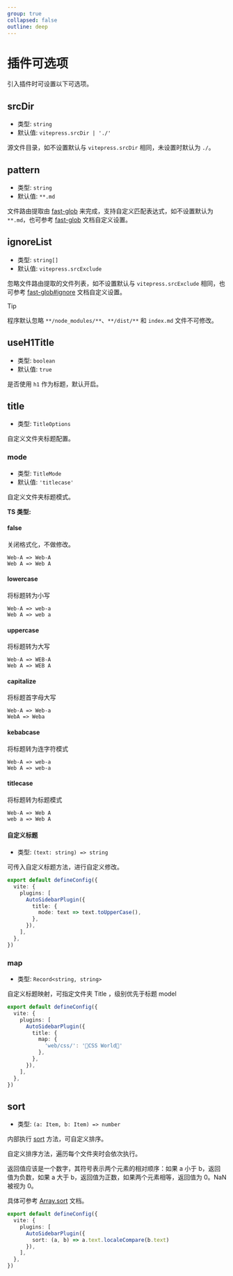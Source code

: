 ```yaml
---
group: true
collapsed: false
outline: deep
---
```


# 插件可选项

引入插件时可设置以下可选项。

## srcDir

- 类型: `string`
- 默认值: `vitepress.srcDir | './'`

源文件目录，如不设置默认与 `vitepress.srcDir` 相同，未设置时默认为 `./`。

## pattern

- 类型: `string`
- 默认值: `**.md`

文件路由提取由 [fast-glob](https://github.com/mrmlnc/fast-glob) 来完成，支持自定义匹配表达式，如不设置默认为 `**.md`，也可参考 [fast-glob](https://github.com/mrmlnc/fast-glob) 文档自定义设置。

## ignoreList

- 类型: `string[]`
- 默认值: `vitepress.srcExclude`

忽略文件路由提取的文件列表，如不设置默认与 `vitepress.srcExclude` 相同，也可参考 [fast-glob#ignore](https://github.com/mrmlnc/fast-glob#ignore) 文档自定义设置。

> [!TIP]
> 程序默认忽略 `**/node_modules/**`、`**/dist/**` 和 `index.md` 文件不可修改。

## useH1Title

- 类型: `boolean`
- 默认值: `true`

是否使用 `h1` 作为标题，默认开启。

## title

- 类型: `TitleOptions`

自定义文件夹标题配置。

### mode

- 类型: `TitleMode`
- 默认值: `'titlecase'`

自定义文件夹标题模式。

**TS 类型:**



#### false

关闭格式化，不做修改。

```
Web-A => Web-A
Web A => Web A
```

#### lowercase

将标题转为小写

```
Web-A => web-a
Web A => web a
```

#### uppercase

将标题转为大写

```
Web-A => WEB-A
Web A => WEB A
```

#### capitalize

将标题首字母大写

```
Web-A => Web-a
WebA => Weba
```

#### kebabcase

将标题转为连字符模式

```
Web-A => web-a
Web A => web-a
```

#### titlecase

将标题转为标题模式

```
Web-A => Web A
web a => Web A
```

#### 自定义标题

- 类型: `(text: string) => string`

可传入自定义标题方法，进行自定义修改。

```ts
export default defineConfig({
  vite: {
    plugins: [
      AutoSidebarPlugin({
        title: {
          mode: text => text.toUpperCase(),
        },
      }),
    ],
  },
})
```

### map

- 类型: `Record<string, string>`

自定义标题映射，可指定文件夹 Title ，级别优先于标题 model

```ts
export default defineConfig({
  vite: {
    plugins: [
      AutoSidebarPlugin({
        title: {
          map: {
            'web/css/': '🎉CSS World🎉'
          },
        },
      }),
    ],
  },
})
```

## sort

- 类型: `(a: Item, b: Item) => number`

内部执行 [sort](https://developer.mozilla.org/zh-CN/docs/Web/JavaScript/Reference/Global_Objects/Array/sort) 方法，可自定义排序。

自定义排序方法，遍历每个文件夹时会依次执行。

返回值应该是一个数字，其符号表示两个元素的相对顺序：如果 a 小于 b，返回值为负数，如果 a 大于 b，返回值为正数，如果两个元素相等，返回值为 0。NaN 被视为 0。

具体可参考 [Array.sort](https://developer.mozilla.org/zh-CN/docs/Web/JavaScript/Reference/Global_Objects/Array/sort) 文档。

```ts
export default defineConfig({
  vite: {
    plugins: [
      AutoSidebarPlugin({
        sort: (a, b) => a.text.localeCompare(b.text)
      }),
    ],
  },
})
```